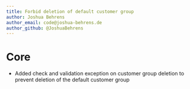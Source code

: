 ```yaml
---
title: Forbid deletion of default customer group
author: Joshua Behrens
author_email: code@joshua-behrens.de
author_github: @JoshuaBehrens
---
```

# Core
* Added check and validation exception on customer group deletion to prevent deletion of the default customer group
